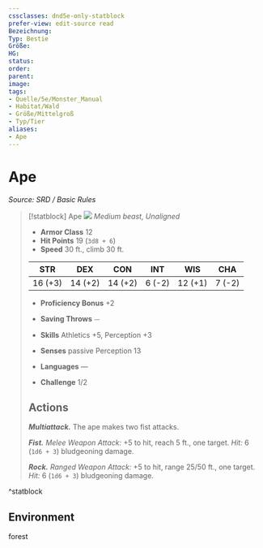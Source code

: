 ```yaml
---
cssclasses: dnd5e-only-statblock
prefer-view: edit-source read
Bezeichnung: 
Typ: Bestie
Größe: 
HG: 
status:
order:
parent:
image: 
tags:
- Quelle/5e/Monster_Manual
- Habitat/Wald
- Größe/Mittelgroß
- Typ/Tier
aliases:
- Ape
---
```

# Ape
*Source: SRD / Basic Rules*  

> [!statblock] Ape
> ![](compendium/bestiary/beast/token/ape.png#token)
> *Medium beast, Unaligned*
> 
> - **Armor Class** 12 
> - **Hit Points** 19 (`3d8 + 6`)
> - **Speed** 30 ft., climb 30 ft.
> 
> |STR|DEX|CON|INT|WIS|CHA|
> |:---:|:---:|:---:|:---:|:---:|:---:|
> |16 (+3)|14 (+2)|14 (+2)| 6 (-2)|12 (+1)| 7 (-2)|
> 
> - **Proficiency Bonus** +2
> - **Saving Throws** ⏤
> - **Skills** Athletics +5, Perception +3
> - **Senses** passive Perception 13
> 
> - **Languages** —
> - **Challenge** 1/2
> 
> ## Actions
> 
> ***Multiattack.*** The ape makes two fist attacks.
> 
> ***Fist.*** *Melee Weapon Attack:* +5 to hit, reach 5 ft., one target. *Hit:* 6 (`1d6 + 3`) bludgeoning damage.
> 
> ***Rock.*** *Ranged Weapon Attack:* +5 to hit, range 25/50 ft., one target. *Hit:* 6 (`1d6 + 3`) bludgeoning damage.

^statblock

## Environment

forest